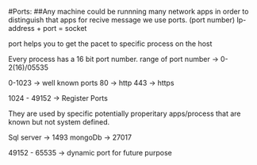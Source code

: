 #Ports: 
    ##Any machine could be runnning many network apps in order to distinguish that apps for recive message we use ports. (port number)
Ip-address + port = socket

port helps you to get the pacet to specific process on the host

Every process has a 16 bit port number. 
range of port number -> 0- 2(16)/05535

0-1023 -> well known ports
80 -> http
443 -> https

1024 - 49152 -> Register Ports

They are used by specific potentially properitary apps/process that are known but not system defined.

Sql server -> 1493
mongoDb -> 27017

49152 - 65535 -> dynamic port
for future purpose

